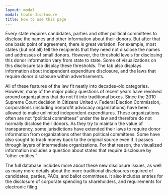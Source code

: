 ```yaml
---
layout: modal
modal: howto-disclosure
title: How to use this page
---
```


Every state requires candidates, parties and other political committees to disclose the names and other information about their donors. But after that one basic point of agreement, there is great variation. For example, most states (but not all) tell the recipients that they need not disclose the names and addresses of small donors. However, the threshold levels for disclosing this donor information vary from state to state. Some of visualizations on this disclosure tab display these thresholds. The tab also displays information about independent expenditure disclosure, and the laws that require donor disclosure within advertisements.

All of these features of the law fit neatly into decades-old categories. However, many of the major policy questions of recent years have revolved around organizations that do not fit into traditional boxes. Since the 2010 Supreme Court decision in Citizens United v. Federal Election Commission, corporations (including nonprofit advocacy organizations) have been allowed to make unlimited independent expenditures. These organizations often are not “political committees” under the law and therefore do not normally disclose their donors. As they try to maintain the value of transparency, some jurisdictions have extended their laws to require donor information from organizations other than political committees. Some have also sought to track money back to the original source even if it passes through layers of intermediate organizations. For that reason, the visualized information includes a question about states that require disclosure by “other entities.”

The full database includes more about these new disclosure issues, as well as many more details about the more traditional disclosures required of candidates, parties, PACs, and ballot committees. It also includes entries for the disclosure of corporate spending to shareholders, and requirements for electronic filing.
